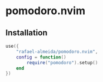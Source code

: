 # pomodoro.nvim

## Installation

```lua
use({
    "rafael-almeida/pomodoro.nvim",
    config = function()
        require("pomodoro").setup()
    end
})
```
